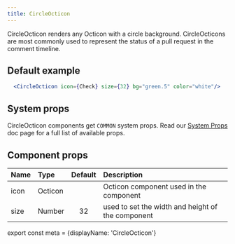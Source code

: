 ```yaml
---
title: CircleOcticon
---
```



CircleOcticon renders any Octicon with a circle background. CircleOcticons are most commonly used to represent the status of a pull request in the comment timeline.

## Default example

```.jsx
  <CircleOcticon icon={Check} size={32} bg="green.5" color="white"/>
```

## System props

CircleOcticon components get `COMMON` system props. Read our [System Props](/components/docs/system-props) doc page for a full list of available props.

## Component props

| Name | Type | Default | Description |
| :- | :- | :-: | :- |
| icon | Octicon | | Octicon component used in the component |
| size | Number | 32 | used to set the width and height of the component |


export const meta = {displayName: 'CircleOcticon'}
